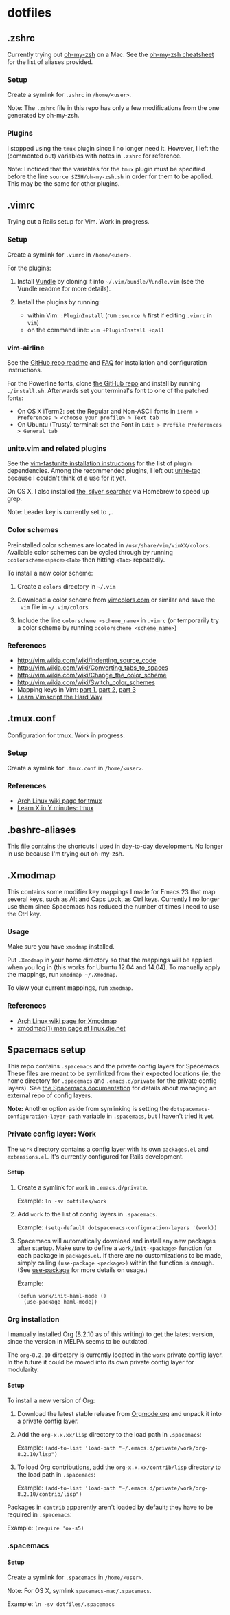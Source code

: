 # dotfiles

## .zshrc

Currently trying out [oh-my-zsh](https://github.com/robbyrussell/oh-my-zsh) on a Mac. See the [oh-my-zsh cheatsheet](https://github.com/robbyrussell/oh-my-zsh/wiki/Cheatsheet) for the list of aliases provided.

### Setup

Create a symlink for `.zshrc` in `/home/<user>`.

Note: The `.zshrc` file in this repo has only a few modifications from the one generated by oh-my-zsh.

### Plugins

I stopped using the `tmux` plugin since I no longer need it. However, I left the (commented out) variables with notes in `.zshrc` for reference.

Note: I noticed that the variables for the `tmux` plugin must be specified before the line `source $ZSH/oh-my-zsh.sh` in order for them to be applied. This may be the same for other plugins.


## .vimrc

Trying out a Rails setup for Vim. Work in progress.

### Setup

Create a symlink for `.vimrc` in `/home/<user>`.

For the plugins:

1. Install [Vundle](https://github.com/gmarik/Vundle.vim) by cloning it into `~/.vim/bundle/Vundle.vim` (see the Vundle readme for more details).

2. Install the plugins by running:
   - within Vim: `:PluginInstall` (run `:source %` first if editing `.vimrc` in `vim`)
   - on the command line: `vim +PluginInstall +qall`


### vim-airline

See the [GitHub repo readme](https://github.com/bling/vim-airline) and [FAQ](https://github.com/bling/vim-airline/wiki/FAQ) for installation and configuration instructions.

For the Powerline fonts, clone [the GitHub repo](https://github.com/powerline/fonts) and install by running `./install.sh`. Afterwards set your terminal's font to one of the patched fonts:
  - On OS X iTerm2: set the Regular and Non-ASCII fonts in `iTerm > Preferences > <choose your profile> > Text tab`
  - On Ubuntu (Trusty) terminal: set the Font in `Edit > Profile Preferences > General tab`


### unite.vim and related plugins

See the [vim-fastunite installation instructions](https://github.com/rstacruz/vim-fastunite) for the list of plugin dependencies. Among the recommended plugins, I left out [unite-tag](https://github.com/tsukkee/unite-tag) because I couldn't think of a use for it yet.

On OS X, I also installed [the_silver_searcher](https://github.com/ggreer/the_silver_searcher) via Homebrew to speed up grep.

Note: Leader key is currently set to `,`.


### Color schemes

Preinstalled color schemes are located in `/usr/share/vim/vimXX/colors`. Available color schemes can be cycled through by running `:colorscheme<space><Tab>` then hitting `<Tab>` repeatedly.

To install a new color scheme:

1. Create a `colors` directory in `~/.vim`

2. Download a color scheme from [vimcolors.com](http://vimcolors.com/) or similar and save the `.vim` file in `~/.vim/colors`

3. Include the line `colorscheme <scheme_name>` in `.vimrc` (or temporarily try a color scheme by running `:colorscheme <scheme_name>`)


### References

* http://vim.wikia.com/wiki/Indenting_source_code
* http://vim.wikia.com/wiki/Converting_tabs_to_spaces
* http://vim.wikia.com/wiki/Change_the_color_scheme
* http://vim.wikia.com/wiki/Switch_color_schemes
* Mapping keys in Vim: [part 1](http://vim.wikia.com/wiki/Mapping_keys_in_Vim_-_Tutorial_%28Part_1%29), [part 2](http://vim.wikia.com/wiki/Mapping_keys_in_Vim_-_Tutorial_%28Part_2%29), [part 3](http://vim.wikia.com/wiki/Mapping_keys_in_Vim_-_Tutorial_%28Part_3%29)
* [Learn Vimscript the Hard Way](http://learnvimscriptthehardway.stevelosh.com/)


## .tmux.conf

Configuration for tmux. Work in progress.

### Setup

Create a symlink for `.tmux.conf` in `/home/<user>`.


### References

* [Arch Linux wiki page for tmux](https://wiki.archlinux.org/index.php/Tmux)
* [Learn X in Y minutes: tmux](http://learnxinyminutes.com/docs/tmux/)


## .bashrc-aliases

This file contains the shortcuts I used in day-to-day development. No longer in use because I'm trying out oh-my-zsh.


## .Xmodmap

This contains some modifier key mappings I made for Emacs 23 that map several keys, such as Alt and Caps Lock, as Ctrl keys. Currently I no longer use them since Spacemacs has reduced the number of times I need to use the Ctrl key.

### Usage

Make sure you have `xmodmap` installed.

Put `.Xmodmap` in your home directory so that the mappings will be applied when you log in (this works for Ubuntu 12.04 and 14.04). To manually apply the mappings, run `xmodmap ~/.Xmodmap`.

To view your current mappings, run `xmodmap`.


### References

* [Arch Linux wiki page for Xmodmap](https://wiki.archlinux.org/index.php/Xmodmap)
* [xmodmap(1) man page at linux.die.net](http://linux.die.net/man/1/xmodmap)


## Spacemacs setup

This repo contains `.spacemacs` and the private config layers for Spacemacs. These files are meant to be symlinked from their expected locations (ie, the home directory for `.spacemacs` and `.emacs.d/private` for the private config layers). See [the Spacemacs documentation](https://github.com/syl20bnr/spacemacs/blob/master/doc/DOCUMENTATION.md#managing-private-configuration-layers) for details about managing an external repo of config layers.

**Note:** Another option aside from symlinking is setting the `dotspacemacs-configuration-layer-path` variable in `.spacemacs`, but I haven't tried it yet.


### Private config layer: Work

The `work` directory contains a config layer with its own `packages.el` and `extensions.el`. It's currently configured for Rails development.

#### Setup

1. Create a symlink for `work` in `.emacs.d/private`.

   Example: `ln -sv dotfiles/work`

2. Add `work` to the list of config layers in `.spacemacs`.

   Example: `(setq-default dotspacemacs-configuration-layers '(work))`

3. Spacemacs will automatically download and install any new packages after startup. Make sure to define a `work/init-<package>` function for each package in `packages.el`. If there are no customizations to be made, simply calling `(use-package <package>)` within the function is enough. (See [use-package](https://github.com/jwiegley/use-package) for more details on usage.)

   Example: 

   ```
   (defun work/init-haml-mode ()
     (use-package haml-mode))
   ```

### Org installation

I manually installed Org (8.2.10 as of this writing) to get the latest version, since the version in MELPA seems to be outdated.

The `org-8.2.10` directory is currently located in the `work` private config layer. In the future it could be moved into its own private config layer for modularity.

#### Setup

To install a new version of Org:

1. Download the latest stable release from [Orgmode.org](http://orgmode.org/) and unpack it into a private config layer.

2. Add the `org-x.x.xx/lisp` directory to the load path in `.spacemacs`:

   Example: `(add-to-list 'load-path "~/.emacs.d/private/work/org-8.2.10/lisp")`

3. To load Org contributions, add the `org-x.x.xx/contrib/lisp` directory to the load path in `.spacemacs`:

   Example: `(add-to-list 'load-path "~/.emacs.d/private/work/org-8.2.10/contrib/lisp")`

Packages in `contrib` apparently aren't loaded by default; they have to be required in `.spacemacs`:

Example: `(require 'ox-s5)`


### .spacemacs

#### Setup

Create a symlink for `.spacemacs` in `/home/<user>`.

Note: For OS X, symlink `spacemacs-mac/.spacemacs`.

Example: `ln -sv dotfiles/.spacemacs`
